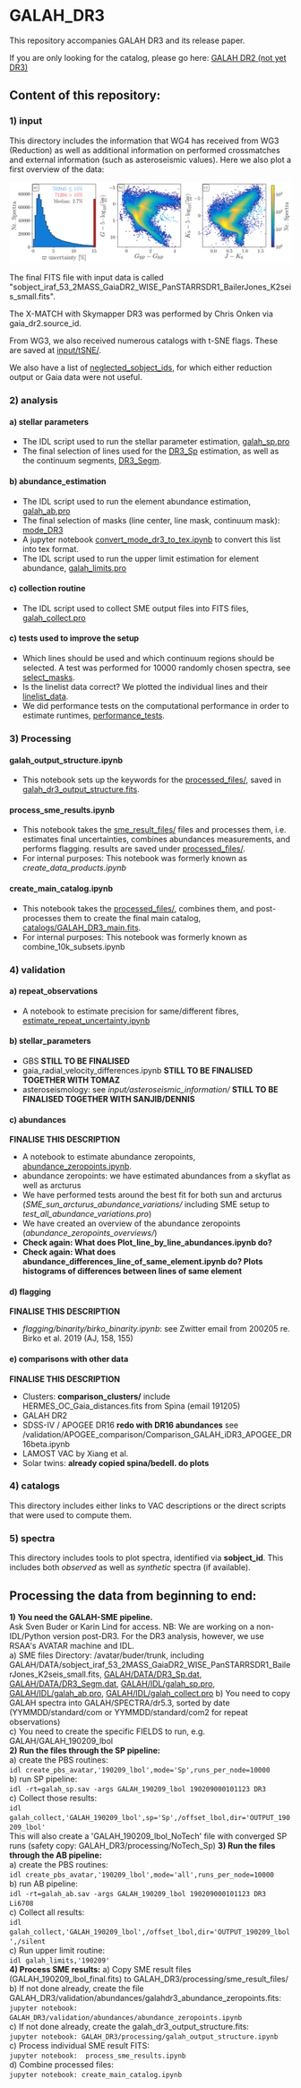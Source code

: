 # GALAH_DR3

This repository accompanies GALAH DR3 and its release paper.

If you are only looking for the catalog, please go here: [GALAH DR2 (not yet DR3)](https://datacentral.org.au/teamdata/GALAH/public/)

## Content of this repository:  
  
### 1) input  
This directory includes the information that WG4 has received from WG3 (Reduction) as well as additional information on performed crossmatches and external information (such as asteroseismic values). Here we also plot a first overview of the data:

![alt text](release_paper/figures/plot_parallax_quality_and_cmds.png "Astro- and photometric overview of the observed stars")

The final FITS file with input data is called "sobject_iraf_53_2MASS_GaiaDR2_WISE_PanSTARRSDR1_BailerJones_K2seis_small.fits".

The X-MATCH with Skymapper DR3 was performed by Chris Onken via gaia_dr2.source_id.

From WG3, we also received numerous catalogs with t-SNE flags. These are saved at [input/tSNE/](https://github.com/svenbuder/GALAH_DR3/tree/master/input/tSNE/).

We also have a list of [neglected_sobject_ids](https://github.com/svenbuder/GALAH_DR3/tree/master/input/neglected_sobject_ids), for which either reduction output or Gaia data were not useful.

### 2) analysis

#### a) stellar parameters
- The IDL script used to run the stellar parameter estimation, [galah_sp.pro](https://github.com/svenbuder/GALAH_DR3/tree/master/analysis/stellar_parameters/galah_sp.pro)
- The final selection of lines used for the [DR3_Sp](https://github.com/svenbuder/GALAH_DR3/tree/master/analysis/stellar_parameters/DR3_Sp.dat) estimation, as well as the continuum segments, [DR3_Segm](https://github.com/svenbuder/GALAH_DR3/tree/master/analysis/stellar_parameters/DR3_Segm.dat).

#### b) abundance_estimation
- The IDL script used to run the element abundance estimation, [galah_ab.pro](https://github.com/svenbuder/GALAH_DR3/tree/master/analysis/abundances/galah_ab.pro)
- The final selection of masks (line center, line mask, continuum mask): [mode_DR3](https://github.com/svenbuder/GALAH_DR3/tree/master/analysis/abundances/mode_DR3)
- A jupyter notebook [convert_mode_dr3_to_tex.ipynb](https://github.com/svenbuder/GALAH_DR3/tree/master/analysis/abundances/convert_mode_dr3_to_tex.ipynb) to convert this list into tex format.
- The IDL script used to run the upper limit estimation for element abundance, [galah_limits.pro](https://github.com/svenbuder/GALAH_DR3/tree/master/analysis/abundances/galah_limits.pro)

#### c) collection routine
- The IDL script used to collect SME output files into FITS files, [galah_collect.pro](https://github.com/svenbuder/GALAH_DR3/tree/master/analysis/galah_collect.pro)

#### c) tests used to improve the setup
- Which lines should be used and which continuum regions should be selected. A test was performed for 10000 randomly chosen spectra, see [select_masks](https://github.com/svenbuder/GALAH_DR3/tree/master/analysis/abundances/tests/select_masks).  
- Is the linelist data correct? We plotted the individual lines and their [linelist_data](https://github.com/svenbuder/GALAH_DR3/tree/master/analysis/abundances/linelist_data).
- We did performance tests on the computational performance in order to estimate runtimes, [performance_tests](https://github.com/svenbuder/GALAH_DR3/tree/master/analysis/performance_tests).

### 3) Processing

#### galah_output_structure.ipynb
- This notebook sets up the keywords for the [processed_files/](https://github.com/svenbuder/GALAH_DR3/tree/master/processing/processed_files), saved in [galah_dr3_output_structure.fits](https://github.com/svenbuder/GALAH_DR3/tree/master/processing/galah_dr3_output_structure.fits).

#### process_sme_results.ipynb
- This notebook takes the [sme_result_files/](https://github.com/svenbuder/GALAH_DR3/tree/master/processing/sme_result_files) files and processes them, i.e. estimates final uncertainties, combines abundances measurements, and performs flagging. results are saved under [processed_files/](https://github.com/svenbuder/GALAH_DR3/tree/master/processing/processed_files).
- For internal purposes: This notebook was formerly known as *create_data_products.ipynb*

#### create_main_catalog.ipynb
- This notebook takes the [processed_files/](https://github.com/svenbuder/GALAH_DR3/tree/master/processing/processed_files), combines them, and post-processes them to create the final main catalog, [catalogs/GALAH_DR3_main.fits](https://github.com/svenbuder/GALAH_DR3/tree/master/catalogs/GALAH_DR3_main.fits).
- For internal purposes: This notebook was formerly known as combine_10k_subsets.ipynb

### 4) validation

#### a) repeat_observations
- A notebook to estimate precision for same/different fibres, [estimate_repeat_uncertainty.ipynb](https://github.com/svenbuder/GALAH_DR3/tree/master/validation/repeat_observations/estimate_repeat_uncertainty.ipynb)

#### b) stellar_parameters
- GBS **STILL TO BE FINALISED**
- gaia_radial_velocity_differences.ipynb **STILL TO BE FINALISED TOGETHER WITH TOMAZ**
- asteroseismology: see *input/asteroseismic_information/* **STILL TO BE FINALISED TOGETHER WITH SANJIB/DENNIS**

#### c) abundances
**FINALISE THIS DESCRIPTION**
- A notebook to estimate abundance zeropoints, [abundance_zeropoints.ipynb](https://github.com/svenbuder/GALAH_DR3/tree/master/validation/abundances/abundance_zeropoints.ipynb).
- abundance zeropoints: we have estimated abundances from a skyflat as well as arcturus
- We have performed tests around the best fit for both sun and arcturus (*SME_sun_arcturus_abundance_variations/* including SME setup to *test_all_abundance_variations.pro*)
- We have created an overview of the abundance zeropoints (*abundance_zeropoints_overviews/*)
- **Check again: What does Plot_line_by_line_abundances.ipynb do?**
- **Check again: What does abundance_differences_line_of_same_element.ipynb do? Plots histograms of differences between lines of same element**

#### d) flagging
**FINALISE THIS DESCRIPTION**
- *flagging/binarity/birko_binarity.ipynb*: see Zwitter email from 200205 re. Birko et al. 2019 (AJ, 158, 155)

#### e) comparisons with other data
**FINALISE THIS DESCRIPTION**
- Clusters: **comparison_clusters/** include HERMES_OC_Gaia_distances.fits from Spina (email 191205)
- GALAH DR2
- SDSS-IV / APOGEE DR16 **redo with DR16 abundances** see /validation/APOGEE_comparison/Comparison_GALAH_iDR3_APOGEE_DR16beta.ipynb
- LAMOST VAC by Xiang et al.
- Solar twins: **already copied spina/bedell. do plots**

### 4) catalogs
This directory includes either links to VAC descriptions or the direct scripts that were used to compute them.

### 5) spectra
This directory includes tools to plot spectra, identified via **sobject_id**. This includes both *observed* as well as *synthetic* spectra (if available).

## Processing the data from beginning to end:

**1) You need the GALAH-SME pipeline.**  
Ask Sven Buder or Karin Lind for access. NB: We are working on a non-IDL/Python version post-DR3. For the DR3 analysis, however, we use RSAA's AVATAR machine and IDL.  
    a) SME files Directory: /avatar/buder/trunk, including GALAH/DATA/sobject_iraf_53_2MASS_GaiaDR2_WISE_PanSTARRSDR1_BailerJones_K2seis_small.fits, [GALAH/DATA/DR3_Sp.dat](https://github.com/svenbuder/GALAH_DR3/tree/master/analysis/stellar_parameters/DR3_Sp.dat), [GALAH/DATA/DR3_Segm.dat](https://github.com/svenbuder/GALAH_DR3/tree/master/analysis/stellar_parameters/DR3_Segm.dat), [GALAH/IDL/galah_sp.pro](https://github.com/svenbuder/GALAH_DR3/tree/master/analysis/stellar_parameters/galah_sp.pro), [GALAH/IDL/galah_ab.pro](https://github.com/svenbuder/GALAH_DR3/tree/master/analysis/abundances/galah_ab.pro), [GALAH/IDL/galah_collect.pro](https://github.com/svenbuder/GALAH_DR3/tree/master/analysis/galah_collect.pro)
    b) You need to copy GALAH spectra into GALAH/SPECTRA/dr5.3, sorted by date (YYMMDD/standard/com or YYMMDD/standard/com2 for repeat observations)  
    c) You need to create the specific FIELDS to run, e.g. GALAH/GALAH_190209_lbol  
**2) Run the files through the SP pipeline:**  
    a) create the PBS routines:  
        ```idl
        create_pbs_avatar,'190209_lbol',mode='Sp',runs_per_node=10000
        ```  
    b) run SP pipeline:  
        ```idl
        -rt=galah_sp.sav -args GALAH_190209_lbol 190209000101123 DR3  
        ```  
    c) Collect those results:  
        ```idl galah_collect,'GALAH_190209_lbol',sp='Sp',/offset_lbol,dir='OUTPUT_190209_lbol'  
        ```  
        This will also create a 'GALAH_190209_lbol_NoTech' file with converged SP runs (safety copy: GALAH_DR3/processing/NoTech_Sp)
**3) Run the files through the AB pipeline:**  
    a) create the PBS routines:  
        ```idl
        create_pbs_avatar,'190209_lbol',mode='all',runs_per_node=10000  
        ```  
    b) run AB pipeline:  
        ```idl
        -rt=galah_ab.sav -args GALAH_190209_lbol 190209000101123 DR3 Li6708  
        ```  
    c) Collect all results:  
        ```idl
        galah_collect,'GALAH_190209_lbol',/offset_lbol,dir='OUTPUT_190209_lbol',/silent  
        ```  
    c) Run upper limit routine:  
        ```idl
        galah_limits,'190209'  
        ```  
**4) Process SME results:**
    a) Copy SME result files (GALAH_190209_lbol_final.fits) to GALAH_DR3/processing/sme_result_files/  
    b) If not done already, create the file GALAH_DR3/validation/abundances/galahdr3_abundance_zeropoints.fits:   
        ```jupyter notebook:
        GALAH_DR3/validation/abundances/abundance_zeropoints.ipynb  
        ```  
    c) If not done already, create the galah_dr3_output_structure.fits:  
        ```jupyter notebook:
        GALAH_DR3/processing/galah_output_structure.ipynb  
        ```  
    c) Process individual SME result FITS:  
        ```jupyter notebook: 
        process_sme_results.ipynb  
        ```  
    d) Combine processed files:  
        ```jupyter notebook:
        create_main_catalog.ipynb  
        ```